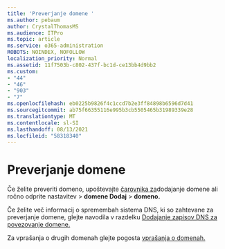 ```yaml
---
title: 'Preverjanje domene '
ms.author: pebaum
author: CrystalThomasMS
ms.audience: ITPro
ms.topic: article
ms.service: o365-administration
ROBOTS: NOINDEX, NOFOLLOW
localization_priority: Normal
ms.assetid: 11f7503b-c802-437f-bc1d-ce13bb4d9bb2
ms.custom:
- "44"
- "46"
- "903"
- "7"
ms.openlocfilehash: eb0225b9826f4c1ccd7b2e3ff84898b6596d7d41
ms.sourcegitcommit: ab75f66355116e995b3cb5505465b31989339e28
ms.translationtype: MT
ms.contentlocale: sl-SI
ms.lasthandoff: 08/13/2021
ms.locfileid: "58318340"
---
```

# <a name="how-to-verify-your-domain"></a>Preverjanje domene

Če želite preveriti domeno, upoštevajte [čarovnika za](https://admin.microsoft.com/Adminportal#/Domains/Wizard)dodajanje domene ali ročno odprite nastavitev   >  **domene Dodaj**  >  **domeno.**

Če želite več informacij o spremembah sistema DNS, ki so zahtevane za preverjanje domene, glejte navodila v razdelku [Dodajanje zapisov DNS za povezovanje domene.](https://docs.microsoft.com/microsoft-365/admin/get-help-with-domains/create-dns-records-at-any-dns-hosting-provider)

Za vprašanja o drugih domenah glejte pogosta [vprašanja o domenah.](https://docs.microsoft.com/microsoft-365/admin/setup/domains-faq)

